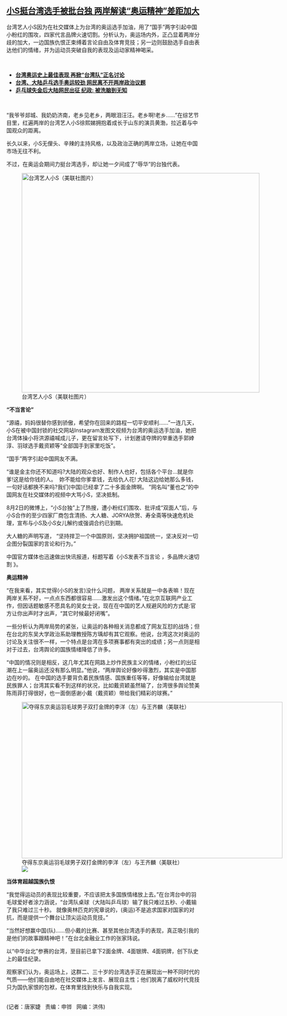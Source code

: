 <!--1627936531000-->
[小S挺台湾选手被批台独        两岸解读“奥运精神”差距加大](https://www.rfa.org/mandarin/yataibaodao/gangtai/jt-08022021105804.html)
------

<p></p><p>台湾艺人小S因为在社交媒体上为台湾的奥运选手加油，用了“国手”两字引起中国小粉红的围攻，四家代言品牌火速切割。分析认为，奥运场内外，正凸显着两岸分歧的加大，一边国族仇恨正束缚着言论自由及体育竞技；另一边则鼓励选手自由表达他们的情绪，并为运动员突破自我的表现及运动家精神喝采。</p><p><br/></p><ul><li><a href="https://www.rfa.org/mandarin/yataibaodao/gangtai/hcm0802a-08022021060556.html"><strong>台湾奥运史上最佳表现 再掀“台湾队”正名讨论</strong></a></li><li><strong><a href="https://www.rfa.org/mandarin/yataibaodao/gangtai/hcm1-07302021042632.html">台湾、大陆乒乓选手奥运较劲 网民离不开两岸政治议题</a></strong></li><li><strong><a href="https://www.rfa.org/mandarin/yataibaodao/gangtai/hcm1-07302021042632.html">乒乓球失金后大陆网民出征 纪政: 被洗脑到无知</a></strong></li></ul><p><br/></p><p>“我爷爷郯城、我奶奶济南，老乡见老乡，两眼泪汪汪。老乡啊!老乡……”在综艺节目里，红遍两岸的台湾艺人小S徐熙娣拥抱着成长于山东的演员黄渤，拉近着与中国观众的距离。</p><p>长久以来，小S无俚头、辛辣的主持风格，以及政治正确的两岸立场，让她在中国市场无往不利。</p><p>不过，在奥运会期间力挺台湾选手，却让她一夕间成了“辱华”的台独代表。</p><p><figure class="image-richtext image-inline captioned" style="width:620px;"><img alt="台湾艺人小S（美联社图片）" height="573" src="https://www.rfa.org/mandarin/yataibaodao/gangtai/jt-08022021105804.html/jt0802.jpg/@@images/32ba60dd-95f4-4943-b5a9-fedb0fafaf00.jpeg" title="jt0802.jpg" width="620"/><figcaption class="image-caption">台湾艺人小S（美联社图片）</figcaption><small></small></figure></p><p><strong><span>“</span></strong><strong>不当言论”</strong></p><p>“源禧，妈妈很替你感到骄傲，希望你在回来的路程一切平安顺利……”一连几天，小S在被中国封锁的社交网站Instagram发图文视频为台湾的奥运选手加油，她把台湾体操小将洪源禧喊成儿子，更在留言处写下，计划邀请夺牌的举重选手郭婞淳、羽球选手戴资颖等“全部国手到家里吃饭”。</p><p>“国手”两字引起中国网友不满。</p><p>“谁是金主你还不知道吗?大陆的观众也好、制作人也好，包括各个平台…就是你爹!这是给你钱的人。  妳不能给你爹拿钱，去给仇人花! 大陆这边给她那么多钱，一句好话都换不来吗?我们(中国)已经拿了二十多面金牌啊。 ”网名叫“董也之”的中国网友在社交媒体的视频中大骂小S，坚决抵制。</p><p>8月2日的微博上，“小S台独”上了热搜，遭小粉红们围攻、批评成“双面人”后，与小S合作的至少四家厂商包含清扬、大人糖、JORYA欣贺、寿全斋等快速危机处理，宣布与小S及小S女儿解约或强调合约已到期。</p><p>大人糖的声明写道， “坚持捍卫一个中国原则，坚决拥护祖国统一，坚决反对一切企图分裂国家的言论和行为。”</p><p>中国官方媒体也迅速做出快讯报道，标题写着《小S发表不当言论 ，多品牌火速切割 》。</p><p><strong><span>奥运精神</span></strong></p><p>“在我来看，其实觉得(小S的发言)没什么问题， 两岸关系就是一中各表嘛！现在两岸关系不好，一点点东西都很容易……激发出这个情绪。”在北京互联网产业工作，但因话题敏感不愿具名的吴女士说，现在在中国的艺人规避风险的方式是:官方让你出声时才出声，“其它时候最好闭嘴”。</p><p>一些分析认为两岸局势的紧张，让奥运的各种相关消息都成了网友互怼的战场；但在台北的东吴大学政治系助理教授陈方瑀却有其它观察。他说，台湾这次对奥运的讨论及关注很不一样，一个特点是台湾在多项赛事都有突出的成绩；另一点则是相对于过去，台湾舆论的国族情绪降低了许多。</p><p>“中国的情况则是相反，这几年尤其在网路上炒作民族主义的情绪，小粉红的出征潮在上一届奥运还没有那么明显。”他说，“两岸舆论好像吵得激烈，其实是中国那边在吵的。 在中国的选手要背负着民族情感、国族重任等等，好像输给台湾就是民族罪人；台湾其实看不到这样的状况，比如戴资颖虽然输了，台湾很多舆论赞美陈雨菲打得很好，也一面倒感谢小戴（戴资颖）带给我们精彩的球赛。”</p><p><figure class="image-richtext image-inline captioned" style="width:680px;"><img alt="夺得东京奥运羽毛球男子双打金牌的李洋（左）与王齐麟（美联社）" height="408" src="https://www.rfa.org/mandarin/yataibaodao/gangtai/jt-08022021105804.html/jt0802a.jpg/@@images/9d673a42-c2af-47d4-8ac2-36e63fbc8d3c.jpeg" title="jt0802a.jpg" width="680"/><figcaption class="image-caption">夺得东京奥运羽毛球男子双打金牌的李洋（左）与王齐麟（美联社）</figcaption><small></small><div id="zoomattribute"><a data-caption="夺得东京奥运羽毛球男子双打金牌的李洋（左）与王齐麟（美联社）" data-fancybox="" href="https://www.rfa.org/mandarin/yataibaodao/gangtai/jt-08022021105804.html/jt0802a.jpg" id="single_image" title="夺得东京奥运羽毛球男子双打金牌的李洋（左）与王齐麟（美联社）"><img src="/++plone++rfa-resources/img/icon-zoom.png"/></a></div></figure></p><p><strong><span>当体育超越国族仇恨</span></strong></p><p>“我觉得运动员的表现比较重要，不应该把太多国族情绪放上去。”在台湾台中的羽毛球爱好者涂力涵说，“台湾队桌球（大陆叫乒乓球）输了我只难过五秒、小戴输了我只难过三十秒。 就像奥林匹克的宪章说的，(奥运)不是追求国家对国家的对抗，而是提供一个舞台让顶尖运动员竞技。”</p><p>“当然好想赢中国(队)<span>……</span>但小戴的比赛、甚至其他台湾选手的表现，真正吸引我的是他们的故事跟精神吧！<span>”</span>在台北金融业工作的张家玮说。</p><p>以“中华台北”参赛的台湾，至目前已拿下2面金牌、4面银牌、4面铜牌，创下队史上的最佳纪录。</p><p>观察家们认为，奥运场上，这群二、三十岁的台湾选手正在展现出一种不同时代的气质——他们能自由地在社交媒体上发言、展现自主性；他们脱离了威权时代竞技只为国仇家恨的包袱，在体育里找到快乐与自我实现。</p><p><br/>(记者：唐家婕   责编：申铧   网编：洪伟)</p>
